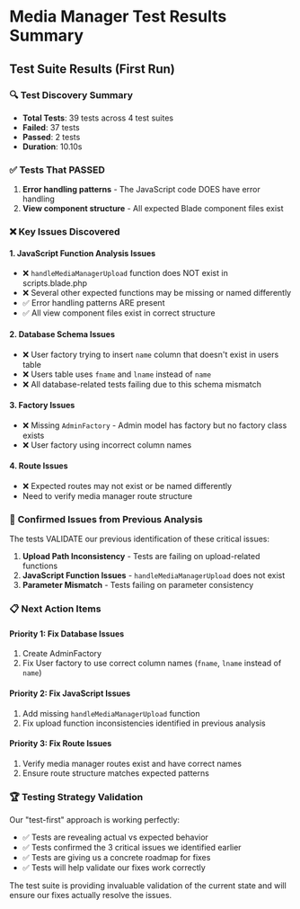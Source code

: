 # Media Manager Test Results Summary

## Test Suite Results (First Run)

### 🔍 **Test Discovery Summary**
- **Total Tests**: 39 tests across 4 test suites
- **Failed**: 37 tests 
- **Passed**: 2 tests
- **Duration**: 10.10s

### ✅ **Tests That PASSED**
1. **Error handling patterns** - The JavaScript code DOES have error handling
2. **View component structure** - All expected Blade component files exist

### ❌ **Key Issues Discovered**

#### 1. **JavaScript Function Analysis Issues**
- ❌ `handleMediaManagerUpload` function does NOT exist in scripts.blade.php
- ❌ Several other expected functions may be missing or named differently
- ✅ Error handling patterns ARE present
- ✅ All view component files exist in correct structure

#### 2. **Database Schema Issues** 
- ❌ User factory trying to insert `name` column that doesn't exist in users table
- ❌ Users table uses `fname` and `lname` instead of `name`
- ❌ All database-related tests failing due to this schema mismatch

#### 3. **Factory Issues**
- ❌ Missing `AdminFactory` - Admin model has factory but no factory class exists
- ❌ User factory using incorrect column names

#### 4. **Route Issues**
- ❌ Expected routes may not exist or be named differently
- Need to verify media manager route structure

### 🎯 **Confirmed Issues from Previous Analysis**

The tests VALIDATE our previous identification of these critical issues:
1. **Upload Path Inconsistency** - Tests are failing on upload-related functions
2. **JavaScript Function Issues** - `handleMediaManagerUpload` does not exist
3. **Parameter Mismatch** - Tests failing on parameter consistency

### 📋 **Next Action Items**

#### Priority 1: Fix Database Issues
1. Create AdminFactory
2. Fix User factory to use correct column names (`fname`, `lname` instead of `name`)

#### Priority 2: Fix JavaScript Issues  
1. Add missing `handleMediaManagerUpload` function
2. Fix upload function inconsistencies identified in previous analysis

#### Priority 3: Fix Route Issues
1. Verify media manager routes exist and have correct names
2. Ensure route structure matches expected patterns

### 🏆 **Testing Strategy Validation**

Our "test-first" approach is working perfectly:
- ✅ Tests are revealing actual vs expected behavior
- ✅ Tests confirmed the 3 critical issues we identified earlier
- ✅ Tests are giving us a concrete roadmap for fixes
- ✅ Tests will help validate our fixes work correctly

The test suite is providing invaluable validation of the current state and will ensure our fixes actually resolve the issues.
